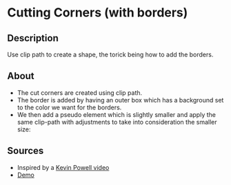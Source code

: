# Cutting Corners (with borders)

## Description

Use clip path to create a shape, the torick being how to add the borders.

## About

- The cut corners are created using clip path.
- The border is added by having an outer box which has a background set to the color we want for the borders.
- We then add a pseudo element which is slightly smaller and apply the same clip-path with adjustments to take into consideration the smaller size:

## Sources

- Inspired by a [Kevin Powell video](https://www.youtube.com/watch?v=aW6qEAQSctY)
- [Demo](https://codepen.io/cbolson/pen/wvYdQaQ?editors=1100)